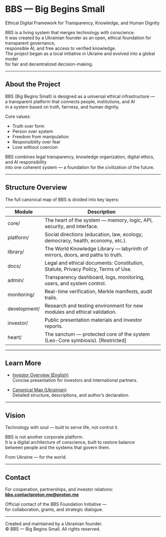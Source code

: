 # BBS — Big Begins Small  
Ethical Digital Framework for Transparency, Knowledge, and Human Dignity

BBS is a living system that merges technology with conscience.  
It was created by a Ukrainian founder as an open, ethical foundation for transparent governance,  
responsible AI, and free access to verified knowledge.  
The project began as a local initiative in Ukraine and evolved into a global model  
for fair and decentralized decision-making.

---

## About the Project

BBS (Big Begins Small) is designed as a universal ethical infrastructure —  
a transparent platform that connects people, institutions, and AI  
in a system based on truth, fairness, and human dignity.

Core values:
- Truth over form  
- Person over system  
- Freedom from manipulation  
- Responsibility over fear  
- Love without coercion  

BBS combines legal transparency, knowledge organization, digital ethics, and AI responsibility  
into one coherent system — a foundation for the civilization of the future.

---

## Structure Overview

The full canonical map of BBS is divided into key layers:

| Module | Description |
|--------|--------------|
| core/ | The heart of the system — memory, logic, API, security, and interface. |
| platform/ | Social directions (education, law, ecology, democracy, health, economy, etc.). |
| library/ | The World Knowledge Library — labyrinth of mirrors, doors, and paths to truth. |
| docs/ | Legal and ethical documents: Constitution, Statute, Privacy Policy, Terms of Use. |
| admin/ | Transparency dashboard, logs, monitoring, users, and system control. |
| monitoring/ | Real-time verification, Merkle manifests, audit trails. |
| development/ | Research and testing environment for new modules and ethical validation. |
| investor/ | Public presentation materials and investor reports. |
| heart/ | The sanctum — protected core of the system (Leo-Core symbiosis). [Restricted] |

---

## Learn More

- [Investor Overview (English)](https://leonexus.org/investor/technical_overview.html)  
  Concise presentation for investors and international partners.

- [Canonical Map (Ukrainian)](https://leonexus.org/docs/BBS_Canonical_Map_v1.html)  
  Detailed structure, descriptions, and author’s declaration.

---

## Vision

Technology with soul — built to serve life, not control it.

BBS is not another corporate platform.  
It is a digital architecture of conscience, built to restore balance  
between people and the systems that govern them.

From Ukraine — for the world.

---

## Contact

For cooperation, partnerships, and investor relations:  
**bbs.contactproton.me@proton.me**

Official contact of the BBS Foundation Initiative —  
for collaboration, grants, and strategic dialogue.

---

Created and maintained by a Ukrainian founder.  
© BBS — Big Begins Small. All rights reserved.
